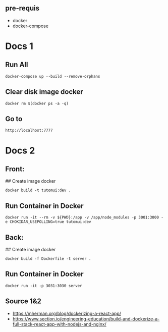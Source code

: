 ## pre-requis
  - docker
  - docker-compose 

# Docs 1
## Run All
```
docker-compose up --build --remove-orphans
```

## Clear disk image docker
```
docker rm $(docker ps -a -q)
```

## Go to
```
http://localhost:7777
```

# Docs 2

## Front:
## Create image docker
```
docker build -t tutomui:dev .
```

## Run Container in Docker
```
docker run -it --rm -v ${PWD}:/app -v /app/node_modules -p 3001:3000 -e CHOKIDAR_USEPOLLING=true tutomui:dev
```

## Back:
## Create image docker
```
docker build -f Dockerfile -t server .
```

## Run Container in Docker
```
docker run -it -p 3031:3030 server
```

## Source 1&2
  - https://mherman.org/blog/dockerizing-a-react-app/
  - https://www.section.io/engineering-education/build-and-dockerize-a-full-stack-react-app-with-nodejs-and-nginx/
